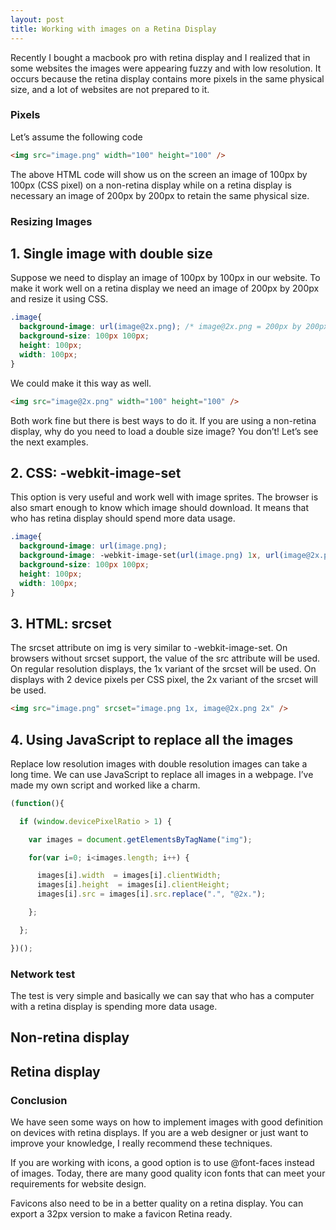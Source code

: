 ```yaml
---
layout: post
title: Working with images on a Retina Display
---
```


Recently I bought a macbook pro with retina display and I realized that in some websites the images were appearing fuzzy and with low resolution. It occurs because the retina display contains more pixels in the same physical size, and a lot of websites are not prepared to it.

### Pixels

Let’s assume the following code

```html
<img src="image.png" width="100" height="100" />
```

The above HTML code will show us on the screen an image of 100px by 100px (CSS pixel) on a non-retina display while on a retina display is necessary an image of 200px by 200px to retain the same physical size.

### Resizing Images

## 1. Single image with double size

Suppose we need to display an image of 100px by 100px in our website. To make it work well on a retina display we need an image of 200px by 200px and resize it using CSS.

```css
.image{
  background-image: url(image@2x.png); /* image@2x.png = 200px by 200px */
  background-size: 100px 100px;
  height: 100px;
  width: 100px;
}
```

We could make it this way as well.

```html
<img src="image@2x.png" width="100" height="100" />
```

Both work fine but there is best ways to do it. If you are using a non-retina display, why do you need to load a double size image? You don’t! Let’s see the next examples.

## 2. CSS: -webkit-image-set

This option is very useful and work well with image sprites. The browser is also smart enough to know which image should download. It means that who has retina display should spend more data usage.

```css
.image{
  background-image: url(image.png);
  background-image: -webkit-image-set(url(image.png) 1x, url(image@2x.png) 2x);
  background-size: 100px 100px;
  height: 100px;
  width: 100px;
}
```

## 3. HTML: srcset

The srcset attribute on img is very similar to -webkit-image-set. On browsers without srcset support, the value of the src attribute will be used. On regular resolution displays, the 1x variant of the srcset will be used. On displays with 2 device pixels per CSS pixel, the 2x variant of the srcset will be used.

```html
<img src="image.png" srcset="image.png 1x, image@2x.png 2x" />
```

## 4. Using JavaScript to replace all the images

Replace low resolution images with double resolution images can take a long time. We can use JavaScript to replace all images in a webpage. I’ve made my own script and worked like a charm.

```javascript
(function(){

  if (window.devicePixelRatio > 1) {

    var images = document.getElementsByTagName("img");

    for(var i=0; i<images.length; i++) {

      images[i].width  = images[i].clientWidth;
      images[i].height  = images[i].clientHeight;
      images[i].src = images[i].src.replace(".", "@2x.");

    };

  };

})();
```

### Network test

The test is very simple and basically we can say that who has a computer with a retina display is spending more data usage.

## Non-retina display

## Retina display

### Conclusion

We have seen some ways on how to implement images with good definition on devices with retina displays. If you are a web designer or just want to improve your knowledge, I really recommend these techniques.

If you are working with icons, a good option is to use @font-faces instead of images. Today, there are many good quality icon fonts that can meet your requirements for website design.

Favicons also need to be in a better quality on a retina display. You can export a 32px version to make a favicon Retina ready.